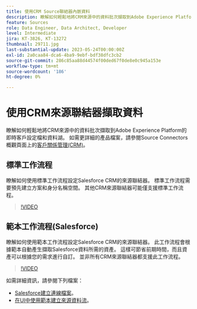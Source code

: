 ```yaml
---
title: 使用CRM Source聯結器內嵌資料
description: 瞭解如何輕鬆地將CRM來源中的資料批次擷取到Adobe Experience Platform的即時客戶設定檔和資料湖。
feature: Sources
role: Data Engineer, Data Architect, Developer
level: Intermediate
jira: KT-3826, KT-13272
thumbnail: 29711.jpg
last-substantial-update: 2023-05-24T00:00:00Z
exl-id: 2a0caa84-dca6-4ba9-9ebf-bdf38dfc3cb2
source-git-commit: 286c85aa88d44574f00ded67f0de8e0c945a153e
workflow-type: tm+mt
source-wordcount: '186'
ht-degree: 0%

---
```


# 使用CRM來源聯結器擷取資料

瞭解如何輕鬆地將CRM來源中的資料批次擷取到Adobe Experience Platform的即時客戶設定檔和資料湖。 如需更詳細的產品檔案，請參閱Source Connectors概觀頁面上的[客戶關係管理(CRM)](https://experienceleague.adobe.com/docs/experience-platform/sources/home.html?lang=zh-Hant#access-control-for-sources-in-data-ingestion)。

## 標準工作流程

瞭解如何使用標準工作流程設定Salesforce CRM的來源聯結器。 標準工作流程需要預先建立方案和身分名稱空間。 其他CRM來源聯結器可能僅支援標準工作流程。

>[!VIDEO](https://video.tv.adobe.com/v/29711?learn=on&enablevpops)

## 範本工作流程(Salesforce)

瞭解如何使用範本工作流程設定Salesforce CRM的來源聯結器。 此工作流程會根據範本自動產生擷取Salesforce資料所需的資產。 這樣可節省前期時間，而且資產可以根據您的需求進行自訂。 並非所有CRM來源聯結器都支援此工作流程。

>[!VIDEO](https://video.tv.adobe.com/v/3419422?learn=on&enablevpops)

如需詳細資訊，請參閱下列檔案：
* [Salesforce建立連線檔案](https://experienceleague.adobe.com/docs/experience-platform/sources/ui-tutorials/create/crm/salesforce.html?lang=zh-Hant)。
* [在UI中使用範本建立來源資料流](https://experienceleague.adobe.com/docs/experience-platform/sources/ui-tutorials/templates.html?lang=zh-Hant#)。

